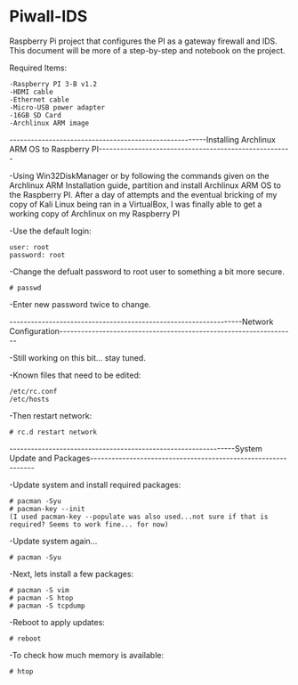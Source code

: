# Piwall-IDS
Raspberry Pi project that configures the PI as a gateway firewall and IDS.
This document will be more of a step-by-step and notebook on the project.

Required Items:

    -Raspberry PI 3-B v1.2
    -HDMI cable
    -Ethernet cable
    -Micro-USB power adapter
    -16GB SD Card
    -Archlinux ARM image


-------------------------------------------------------Installing Archlinux ARM OS to Raspberry PI------------------------------------------------------

-Using Win32DiskManager or by following the commands given on the Archlinux ARM Installation guide, partition and install Archlinux ARM OS to the Raspberry PI.
After a day of attempts and the eventual bricking of my copy of Kali Linux being ran in a VirtualBox, I was finally able to get a working copy of Archlinux on my
Raspberry PI
    
-Use the default login:

    user: root
    password: root
    
-Change the defualt password to root user to something a bit more secure.

    # passwd
    
-Enter new password twice to change.

-----------------------------------------------------------------Network Configuration------------------------------------------------------------------

-Still working on this bit... stay tuned.

-Known files that need to be edited:

    /etc/rc.conf
    /etc/hosts
    
-Then restart network:

    # rc.d restart network
    
---------------------------------------------------------------System Update and Packages--------------------------------------------------------------

-Update system and install required packages:

    # pacman -Syu
    # pacman-key --init
    (I used pacman-key --populate was also used...not sure if that is required? Seems to work fine... for now)
    
-Update system again...

    # pacman -Syu
    
-Next, lets install a few packages:

    # pacman -S vim
    # pacman -S htop
    # pacman -S tcpdump
    
-Reboot to apply updates:

    # reboot
    
-To check how much memory is available:

    # htop

